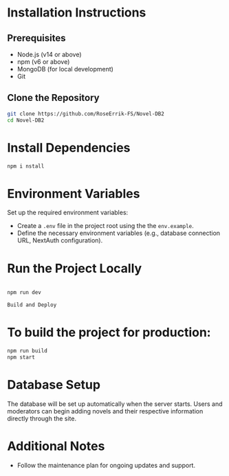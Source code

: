 # Installation Instructions

## Prerequisites

- Node.js (v14 or above)
- npm (v6 or above)
- MongoDB (for local development)
- Git

## Clone the Repository

```sh
git clone https://github.com/RoseErrik-FS/Novel-DB2
cd Novel-DB2
```

# Install Dependencies

```sh
npm i nstall
```

# Environment Variables

Set up the required environment variables:

- Create a `.env` file in the project root using the the `env.example`.
- Define the necessary environment variables (e.g., database connection URL, NextAuth configuration).

# Run the Project Locally

```sh

npm run dev

Build and Deploy
```

# To build the project for production:

```sh
npm run build
npm start
```

# Database Setup

The database will be set up automatically when the server starts. Users and moderators can begin adding novels and their respective information directly through the site.

# Additional Notes

- Follow the maintenance plan for ongoing updates and support.
